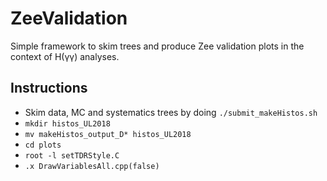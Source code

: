 # ZeeValidation
Simple framework to skim trees and produce Zee validation plots in the context of H(γγ) analyses.

## Instructions
* Skim data, MC and systematics trees by doing `./submit_makeHistos.sh`
* `mkdir histos_UL2018`
* `mv makeHistos_output_D* histos_UL2018`
* `cd plots`
* `root -l setTDRStyle.C`
* `.x DrawVariablesAll.cpp(false)`
